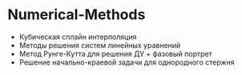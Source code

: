 # Numerical-Methods

- Кубическая сплайн интерполяция
- Методы решения систем линейных уравнений
- Метод Рунге-Кутта для решения ДУ + фазовый портрет
- Решение начально-краевой задачи для однородного стержня
